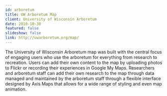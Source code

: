 ```yaml
---
id: arboretum
title: UW Arboretum Map
client: University of Wisconsin Arboretum
date: 2010-10-30
featured: false
slideshow: false
link: http://uwarboretum.org/map/
---
```


The University of Wisconsin Arboretum map was built with the central focus of engaging users who use the arboretum for everything from research to recreation. Users can add their own content to the map by uploading photos to Flickr or recording their experiences in Google My Maps. Researchers and arboretum staff can add their own research to the map through data managed and maintained by the arboretum staff through a flexible interface designed by Axis Maps that allows for a wide range of styling and even map animation.
